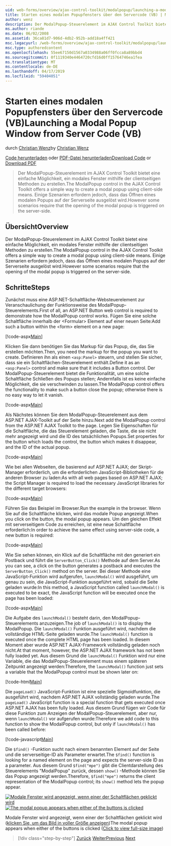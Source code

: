 ```yaml
---
uid: web-forms/overview/ajax-control-toolkit/modalpopup/launching-a-modal-popup-window-from-server-code-vb
title: Starten eines modalen Popupfensters über den Servercode (VB) | Microsoft-Dokumentation
author: wenz
description: Der ModalPopup-Steuerelement im AJAX Control Toolkit bietet eine einfache Möglichkeit, ein modales Fenster mithilfe der clientseitigen Methoden zu erstellen. Einige Szenarien erfordern jedoch, t...
ms.author: riande
ms.date: 06/02/2008
ms.assetid: 36ca81d7-906d-4db2-952b-add18a4ff421
msc.legacyurl: /web-forms/overview/ajax-control-toolkit/modalpopup/launching-a-modal-popup-window-from-server-code-vb
msc.type: authoredcontent
ms.openlocfilehash: 55ee67150d1567a0334988a06ff0fcca8a89bbd4
ms.sourcegitcommit: 0f1119340e4464720cfd16d0ff15764746ea1fea
ms.translationtype: MT
ms.contentlocale: de-DE
ms.lasthandoff: 04/17/2019
ms.locfileid: "59404051"
---
```

# <a name="launching-a-modal-popup-window-from-server-code-vb"></a><span data-ttu-id="14da9-104">Starten eines modalen Popupfensters über den Servercode (VB)</span><span class="sxs-lookup"><span data-stu-id="14da9-104">Launching a Modal Popup Window from Server Code (VB)</span></span>

<span data-ttu-id="14da9-105">durch [Christian Wenz](https://github.com/wenz)</span><span class="sxs-lookup"><span data-stu-id="14da9-105">by [Christian Wenz](https://github.com/wenz)</span></span>

<span data-ttu-id="14da9-106">[Code herunterladen](http://download.microsoft.com/download/2/4/0/24052038-f942-4336-905b-b60ae56f0dd5/ModalPopup1.vb.zip) oder [PDF-Datei herunterladen](http://download.microsoft.com/download/b/6/a/b6ae89ee-df69-4c87-9bfb-ad1eb2b23373/modalpopup1VB.pdf)</span><span class="sxs-lookup"><span data-stu-id="14da9-106">[Download Code](http://download.microsoft.com/download/2/4/0/24052038-f942-4336-905b-b60ae56f0dd5/ModalPopup1.vb.zip) or [Download PDF](http://download.microsoft.com/download/b/6/a/b6ae89ee-df69-4c87-9bfb-ad1eb2b23373/modalpopup1VB.pdf)</span></span>

> <span data-ttu-id="14da9-107">Der ModalPopup-Steuerelement im AJAX Control Toolkit bietet eine einfache Möglichkeit, ein modales Fenster mithilfe der clientseitigen Methoden zu erstellen.</span><span class="sxs-lookup"><span data-stu-id="14da9-107">The ModalPopup control in the AJAX Control Toolkit offers a simple way to create a modal popup using client-side means.</span></span> <span data-ttu-id="14da9-108">Einige Szenarien erfordern jedoch, dass das Öffnen eines modalen Popups auf der Serverseite ausgelöst wird.</span><span class="sxs-lookup"><span data-stu-id="14da9-108">However some scenarios require that the opening of the modal popup is triggered on the server-side.</span></span>


## <a name="overview"></a><span data-ttu-id="14da9-109">Übersicht</span><span class="sxs-lookup"><span data-stu-id="14da9-109">Overview</span></span>

<span data-ttu-id="14da9-110">Der ModalPopup-Steuerelement im AJAX Control Toolkit bietet eine einfache Möglichkeit, ein modales Fenster mithilfe der clientseitigen Methoden zu erstellen.</span><span class="sxs-lookup"><span data-stu-id="14da9-110">The ModalPopup control in the AJAX Control Toolkit offers a simple way to create a modal popup using client-side means.</span></span> <span data-ttu-id="14da9-111">Einige Szenarien erfordern jedoch, dass das Öffnen eines modalen Popups auf der Serverseite ausgelöst wird.</span><span class="sxs-lookup"><span data-stu-id="14da9-111">However some scenarios require that the opening of the modal popup is triggered on the server-side.</span></span>

## <a name="steps"></a><span data-ttu-id="14da9-112">Schritte</span><span class="sxs-lookup"><span data-stu-id="14da9-112">Steps</span></span>

<span data-ttu-id="14da9-113">Zunächst muss eine ASP.NET-Schaltfläche-Websteuerelement zur Veranschaulichung der Funktionsweise des ModalPopup-Steuerelements.</span><span class="sxs-lookup"><span data-stu-id="14da9-113">First of all, an ASP.NET Button web control is required to demonstrate how the ModalPopup control works.</span></span> <span data-ttu-id="14da9-114">Fügen Sie eine solche Schaltfläche innerhalb der &lt;Formular&gt; Element auf einer neuen Seite:</span><span class="sxs-lookup"><span data-stu-id="14da9-114">Add such a button within the &lt;form&gt; element on a new page:</span></span>

[!code-aspx[Main](launching-a-modal-popup-window-from-server-code-vb/samples/sample1.aspx)]

<span data-ttu-id="14da9-115">Klicken Sie dann benötigen Sie das Markup für das Popup, die, das Sie erstellen möchten.</span><span class="sxs-lookup"><span data-stu-id="14da9-115">Then, you need the markup for the popup you want to create.</span></span> <span data-ttu-id="14da9-116">Definieren ihn als einen `<asp:Panel>` steuern, und stellen Sie sicher, dass sie ein Schaltflächen-Steuerelement enthält.</span><span class="sxs-lookup"><span data-stu-id="14da9-116">Define it as an `<asp:Panel>` control and make sure that it includes a Button control.</span></span> <span data-ttu-id="14da9-117">Der ModalPopup-Steuerelement bietet die Funktionalität, um eine solche Schaltfläche Schließen des Popups stellen; Andernfalls ist es keine einfache Möglichkeit, die sie verschwinden zu lassen.</span><span class="sxs-lookup"><span data-stu-id="14da9-117">The ModalPopup control offers the functionality to make such a button close the popup; otherwise there is no easy way to let it vanish.</span></span>

[!code-aspx[Main](launching-a-modal-popup-window-from-server-code-vb/samples/sample2.aspx)]

<span data-ttu-id="14da9-118">Als Nächstes können Sie dem ModalPopup-Steuerelement aus dem ASP.NET AJAX-Toolkit auf der Seite hinzu.</span><span class="sxs-lookup"><span data-stu-id="14da9-118">Next add the ModalPopup control from the ASP.NET AJAX Toolkit to the page.</span></span> <span data-ttu-id="14da9-119">Legen Sie Eigenschaften für die Schaltfläche, die das Steuerelement geladen, die Taste, die sie nicht mehr angezeigt wird und die ID des tatsächlichen Popups.</span><span class="sxs-lookup"><span data-stu-id="14da9-119">Set properties for the button which loads the control, the button which makes it disappear, and the ID of the actual popup.</span></span>

[!code-aspx[Main](launching-a-modal-popup-window-from-server-code-vb/samples/sample3.aspx)]

<span data-ttu-id="14da9-120">Wie bei allen Webseiten, die basierend auf ASP.NET AJAX; der Skript-Manager erforderlich, um die erforderlichen JavaScript-Bibliotheken für die anderen Browser zu laden:</span><span class="sxs-lookup"><span data-stu-id="14da9-120">As with all web pages based on ASP.NET AJAX; the Script Manager is required to load the necessary JavaScript libraries for the different target browsers:</span></span>

[!code-aspx[Main](launching-a-modal-popup-window-from-server-code-vb/samples/sample4.aspx)]

<span data-ttu-id="14da9-121">Führen Sie das Beispiel im Browser.</span><span class="sxs-lookup"><span data-stu-id="14da9-121">Run the example in the browser.</span></span> <span data-ttu-id="14da9-122">Wenn Sie auf die Schaltfläche klicken, wird das modale Popup angezeigt.</span><span class="sxs-lookup"><span data-stu-id="14da9-122">When you click on the button, the modal popup appears.</span></span> <span data-ttu-id="14da9-123">Um den gleichen Effekt mit serverseitigem Code zu erreichen, ist eine neue Schaltfläche erforderlich:</span><span class="sxs-lookup"><span data-stu-id="14da9-123">In order to achieve the same effect using server-side code, a new button is required:</span></span>

[!code-aspx[Main](launching-a-modal-popup-window-from-server-code-vb/samples/sample5.aspx)]

<span data-ttu-id="14da9-124">Wie Sie sehen können, ein Klick auf die Schaltfläche mit den generiert ein Postback und führt die `ServerButton_Click()` Methode auf dem Server.</span><span class="sxs-lookup"><span data-stu-id="14da9-124">As you can see, a click on the button generates a postback and executes the `ServerButton_Click()` method on the server.</span></span> <span data-ttu-id="14da9-125">Bei dieser Methode eine JavaScript-Funktion wird aufgerufen, `launchModal()` wird ausgeführt, um genau zu sein, die JavaScript-Funktion ausgeführt wird, sobald die Seite geladen wurde:</span><span class="sxs-lookup"><span data-stu-id="14da9-125">In this method, a JavaScript function called `launchModal()` is executed to be exact, the JavaScript function will be executed once the page has been loaded:</span></span>

[!code-aspx[Main](launching-a-modal-popup-window-from-server-code-vb/samples/sample6.aspx)]

<span data-ttu-id="14da9-126">Die Aufgabe des `launchModal()` besteht darin, den ModalPopup-Steuerelements anzuzeigen.</span><span class="sxs-lookup"><span data-stu-id="14da9-126">The job of `launchModal()` is to display the ModalPopup.</span></span> <span data-ttu-id="14da9-127">Die `launchModal()` Funktion ausgeführt wird, nachdem die vollständige HTML-Seite geladen wurde.</span><span class="sxs-lookup"><span data-stu-id="14da9-127">The `launchModal()` function is executed once the complete HTML page has been loaded.</span></span> <span data-ttu-id="14da9-128">In diesem Moment aber wurde ASP.NET AJAX-Framework vollständig geladen noch nicht.</span><span class="sxs-lookup"><span data-stu-id="14da9-128">At that moment, however, the ASP.NET AJAX framework has not been fully loaded yet.</span></span> <span data-ttu-id="14da9-129">Aus diesem Grund die `launchModal()` Funktion wird nur eine Variable, die das ModalPopup-Steuerelement muss einem späteren Zeitpunkt angezeigt werden:</span><span class="sxs-lookup"><span data-stu-id="14da9-129">Therefore, the `launchModal()` function just sets a variable that the ModalPopup control must be shown later on:</span></span>

[!code-html[Main](launching-a-modal-popup-window-from-server-code-vb/samples/sample7.html)]

<span data-ttu-id="14da9-130">Die `pageLoad()` JavaScript-Funktion ist eine spezielle Sigmoidfunktion, die ausgeführt wird, nachdem ASP.NET AJAX vollständig geladen wurde.</span><span class="sxs-lookup"><span data-stu-id="14da9-130">The `pageLoad()` JavaScript function is a special function that gets executed once ASP.NET AJAX has been fully loaded.</span></span> <span data-ttu-id="14da9-131">Aus diesem Grund fügen wir Code für diese Funktion zum Anzeigen der ModalPopup-Steuerelement, aber nur, wenn `launchModal()` vor aufgerufen wurde:</span><span class="sxs-lookup"><span data-stu-id="14da9-131">Therefore we add code to this function to show the ModalPopup control, but only if `launchModal()` has been called before:</span></span>

[!code-javascript[Main](launching-a-modal-popup-window-from-server-code-vb/samples/sample8.js)]

<span data-ttu-id="14da9-132">Die `$find()` -Funktion sucht nach einem benannten Element auf der Seite und die serverseitige-ID als Parameter erwartet.</span><span class="sxs-lookup"><span data-stu-id="14da9-132">The `$find()` function is looking for a named element on the page and expects the server-side ID as a parameter.</span></span> <span data-ttu-id="14da9-133">Aus diesem Grund `$find("mpe")` gibt die Clientdarstellung des Steuerelements "ModalPopup" zurück, dessen `show()` -Methode können Sie das Popup angezeigt werden.</span><span class="sxs-lookup"><span data-stu-id="14da9-133">Therefore, `$find("mpe")` returns the client representation of the ModalPopup control; its `show()` method lets the popup appear.</span></span>


<span data-ttu-id="14da9-134">[![Modale Fenster wird angezeigt, wenn einer der Schaltflächen geklickt wird](launching-a-modal-popup-window-from-server-code-vb/_static/image2.png)](launching-a-modal-popup-window-from-server-code-vb/_static/image1.png)</span><span class="sxs-lookup"><span data-stu-id="14da9-134">[![The modal popup appears when either of the buttons is clicked](launching-a-modal-popup-window-from-server-code-vb/_static/image2.png)](launching-a-modal-popup-window-from-server-code-vb/_static/image1.png)</span></span>

<span data-ttu-id="14da9-135">Modale Fenster wird angezeigt, wenn einer der Schaltflächen geklickt wird ([klicken Sie, um das Bild in voller Größe anzeigen](launching-a-modal-popup-window-from-server-code-vb/_static/image3.png))</span><span class="sxs-lookup"><span data-stu-id="14da9-135">The modal popup appears when either of the buttons is clicked ([Click to view full-size image](launching-a-modal-popup-window-from-server-code-vb/_static/image3.png))</span></span>

> [!div class="step-by-step"]
> <span data-ttu-id="14da9-136">[Zurück](positioning-a-modalpopup-cs.md)
> [Weiter](using-modalpopup-with-a-repeater-control-vb.md)</span><span class="sxs-lookup"><span data-stu-id="14da9-136">[Previous](positioning-a-modalpopup-cs.md)
[Next](using-modalpopup-with-a-repeater-control-vb.md)</span></span>
